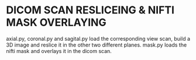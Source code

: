 # DICOM SCAN RESLICEING & NIFTI MASK OVERLAYING
 axial.py, coronal.py and sagital.py load the corresponding view scan, build a 3D image and reslice it in the other two different planes.
 mask.py loads the nifti mask and overlays it in the dicom scan.
